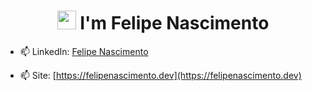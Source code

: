<h1 align="center"><img src="https://raw.githubusercontent.com/kaueMarques/kaueMarques/master/hi.gif" width="30px"> I'm Felipe Nascimento</h1>

- 📫 LinkedIn: [Felipe Nascimento](https://www.linkedin.com/in/felipe-nascimento-de-almeida-21280360/)

- 📫 Site: [https://felipenascimento.dev](https://felipenascimento.dev)
